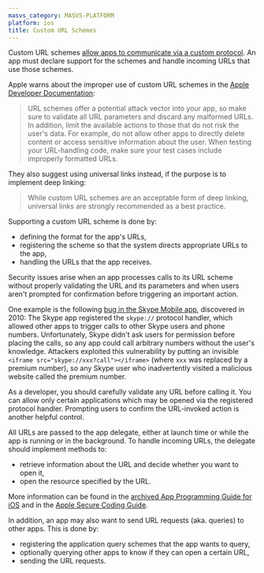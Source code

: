 ```yaml
---
masvs_category: MASVS-PLATFORM
platform: ios
title: Custom URL Schemes
---
```


Custom URL schemes [allow apps to communicate via a custom protocol](https://developer.apple.com/library/content/documentation/iPhone/Conceptual/iPhoneOSProgrammingGuide/Inter-AppCommunication/Inter-AppCommunication.html#//apple_ref/doc/uid/TP40007072-CH6-SW1 "Using URL Schemes to Communicate with Apps"). An app must declare support for the schemes and handle incoming URLs that use those schemes.

Apple warns about the improper use of custom URL schemes in the [Apple Developer Documentation](https://developer.apple.com/documentation/uikit/core_app/allowing_apps_and_websites_to_link_to_your_content/defining_a_custom_url_scheme_for_your_app "Defining a Custom URL Scheme for Your App"):

> URL schemes offer a potential attack vector into your app, so make sure to validate all URL parameters and discard any malformed URLs. In addition, limit the available actions to those that do not risk the user's data. For example, do not allow other apps to directly delete content or access sensitive information about the user. When testing your URL-handling code, make sure your test cases include improperly formatted URLs.

They also suggest using universal links instead, if the purpose is to implement deep linking:

> While custom URL schemes are an acceptable form of deep linking, universal links are strongly recommended as a best practice.

Supporting a custom URL scheme is done by:

- defining the format for the app's URLs,
- registering the scheme so that the system directs appropriate URLs to the app,
- handling the URLs that the app receives.

Security issues arise when an app processes calls to its URL scheme without properly validating the URL and its parameters and when users aren't prompted for confirmation before triggering an important action.

One example is the following [bug in the Skype Mobile app](https://www.dhanjani.com/blog/2010/11/insecure-handling-of-url-schemes-in-apples-ios.html "Insecure Handling of URL Schemes in Apple's iOS"), discovered in 2010: The Skype app registered the `skype://` protocol handler, which allowed other apps to trigger calls to other Skype users and phone numbers. Unfortunately, Skype didn't ask users for permission before placing the calls, so any app could call arbitrary numbers without the user's knowledge. Attackers exploited this vulnerability by putting an invisible `<iframe src="skype://xxx?call"></iframe>` (where `xxx` was replaced by a premium number), so any Skype user who inadvertently visited a malicious website called the premium number.

As a developer, you should carefully validate any URL before calling it. You can allow only certain applications which may be opened via the registered protocol handler. Prompting users to confirm the URL-invoked action is another helpful control.

All URLs are passed to the app delegate, either at launch time or while the app is running or in the background. To handle incoming URLs, the delegate should implement methods to:

- retrieve information about the URL and decide whether you want to open it,
- open the resource specified by the URL.

More information can be found in the [archived App Programming Guide for iOS](https://developer.apple.com/library/archive/documentation/iPhone/Conceptual/iPhoneOSProgrammingGuide/Inter-AppCommunication/Inter-AppCommunication.html#//apple_ref/doc/uid/TP40007072-CH6-SW13 "Handling URL Requests") and in the [Apple Secure Coding Guide](https://developer.apple.com/library/archive/documentation/Security/Conceptual/SecureCodingGuide/Articles/ValidatingInput.html "Validating Input and Interprocess Communication").

In addition, an app may also want to send URL requests (aka. queries) to other apps. This is done by:

- registering the application query schemes that the app wants to query,
- optionally querying other apps to know if they can open a certain URL,
- sending the URL requests.
